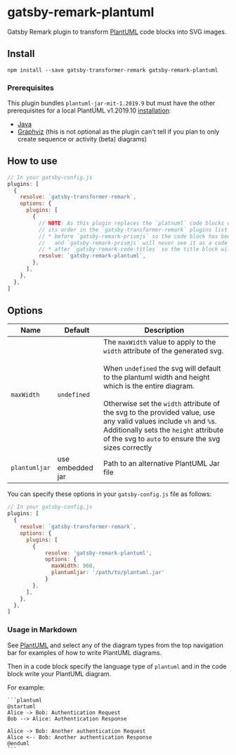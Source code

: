 # gatsby-remark-plantuml #

Gatsby Remark plugin to transform [PlantUML][PlantUML] code blocks into SVG images.

## Install ##

`npm install --save gatsby-transformer-remark gatsby-remark-plantuml`

### Prerequisites ###

This plugin bundles `plantuml-jar-mit-1.2019.9` but must have the other prerequisites for a local PlantUML v1.2019.10
[installation][plantuml--installation]:

* [Java][java]
* [Graphviz][graphviz] (this is not optional as the plugin can't tell if you
  plan to only create sequence or activity (beta) diagrams)

## How to use ##

```javascript
// In your gatsby-config.js
plugins: [
  {
    resolve: `gatsby-transformer-remark`,
    options: {
      plugins: [
        {
          // NOTE: As this plugin replaces the `platnuml` code blocks with an svg
          // its order in the `gatsby-transformer-remark` plugins list is important.
          // * before `gatsby-remark-prismjs` so the code block has been transformed
          //   and `gatsby-remark-prismjs` will never see it as a code block
          // * after `gatsby-remark-code-titles` so the title block will be generated
          resolve: `gatsby-remark-plantuml`,
        },
      ],
    },
  },
]
```


## Options

| Name       | Default     | Description |
| ---------- | ----------- | ----------- |
| `maxWidth` | `undefined` | The `maxWidth` value to apply to the `width` attribute of the generated svg.<br /><br />When `undefined` the svg will default to the plantuml width and height which is the entire diagram.<br /><br />Otherwise set the `width` attribute of the svg to the provided value, use any valid values include `vh` and `%`s. Additionally sets the `height` attribute of the svg to `auto` to ensure the svg sizes correctly |
| `plantumljar` | use embedded jar | Path to an alternative PlantUML Jar file |

You can specify these options in your `gatsby-config.js` file as follows:

```javascript
// In your gatsby-config.js
plugins: [
  {
    resolve: `gatsby-transformer-remark`,
    options: {
      plugins: [
        {
            resolve: 'gatsby-remark-plantuml',
            options: {
              maxWidth: 960,
              plantumljar: '/path/to/plantuml.jar'
            }
        },
      ],
    },
  },
]
```

### Usage in Markdown ###

See [PlantUML][plantuml] and select any of the diagram types from the top
navigation bar for examples of how to write PlantUML diagrams.

Then in a code block specify the language type of `plantuml` and in the code
block write your PlantUML diagram.

For example:

````
```plantuml
@startuml
Alice -> Bob: Authentication Request
Bob --> Alice: Authentication Response

Alice -> Bob: Another authentication Request
Alice <-- Bob: Another authentication Response
@enduml
```
````



[graphviz]: http://plantuml.com/graphviz-dot
[java]: https://www.java.com/en/download/
[plantuml--installation]: http://plantuml.com/starting
[plantuml]: http://plantuml.com/
